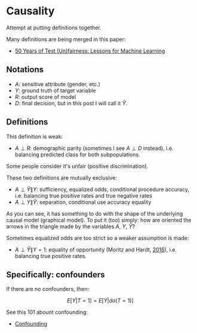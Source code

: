 # Causality

Attempt at putting definitions together.

Many definitions are being merged in this paper:

- [50 Years of Test (Un)fairness: Lessons for Machine Learning](https://dl.acm.org/doi/pdf/10.1145/3287560.3287600)

## Notations

- $A$: sensitive attribute (gender, etc.)
- $Y$: ground truth of target variable
- $R$: output score of model
- $D$: final decision, but in this post I will call it $\hat{Y}$.

## Definitions

This definition is weak:

- $A \perp R$: demographic parity (sometimes I see $A \perp D$ instead), i.e. balancing predicted class for both subpopulations.

Some people consider it's unfair (positive discrimination).

These two definitions are mutually exclusive:

- $A \perp \hat Y\|Y$: sufficiency, equalized odds, conditional procedure accuracy, i.e. balancing true positive rates and true negative rates
- $A \perp Y\|\hat Y$: separation, conditional use accuracy equality

As you can see, it has something to do with the shape of the underlying causal model (graphical model). To put it (too) simply: how are oriented the arrows in the triangle made by the variables $A$, $Y$, $\hat{Y}$?

Sometimes equalized odds are too strict so a weaker assumption is made:

- $A \perp \hat Y\|Y = 1$: equality of opportunity (Moritz and Hardt, [2016](http://research.google.com/bigpicture/attacking-discrimination-in-ml/)), i.e. balancing true positive rates.

## Specifically: confounders

If there are no confounders, then:

$$E[Y|T = 1] = E[Y|do(T = 1)]$$

See this 101 abount confounding:

- [Confounding](http://www.rebeccabarter.com/blog/2017-07-05-confounding/)

<script type="text/x-mathjax-config">
MathJax.Hub.Config({
  tex2jax: {
    inlineMath: [['$','$'], ['\\(','\\)']],
    processEscapes: true
  }
});
</script>
<script src="https://cdnjs.cloudflare.com/ajax/libs/mathjax/2.7.0/MathJax.js?config=TeX-AMS-MML_HTMLorMML" type="text/javascript"></script>
